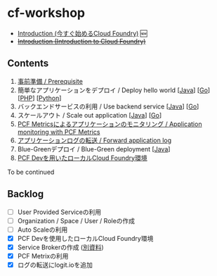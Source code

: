 # cf-workshop

* [Introduction (今すぐ始めるCloud Foundry)](http://www.slideshare.net/makingx/cloud-foundry-hackt-hacktk) 🆕
* <s>[Introduction (Introduction to Cloud Foundry)](http://www.slideshare.net/makingx/introduction-to-cloud-foundry-jjug)</s>


## Contents

1. [事前準備 / Prerequisite](prerequisite.md)
1. 簡単なアプリケーションをデプロイ / Deploy hello world [[Java](deploy-application_java.md)] [[Go](deploy-application_go.md)] [[PHP](deploy-application_php.md)] [[Python](deploy-application_python.md)]
1. バックエンドサービスの利用 / Use backend service [[Java](backend-service_java.md)] [[Go](backend-service_go.md)]
1. スケールアウト / Scale out application [[Java](scale-out_java.md)] [[Go](scale-out_go.md)]
1. [PCF Metricsによるアプリケーションのモニタリング / Application monitoring with PCF Metrics](pcf-metrics.md) 
1. [アプリケーションログの転送 / Forward application log](logging.md)
1. Blue-Greenデプロイ / Blue-Green deployment [[Java](blue-green-deployment.md)]
1. [PCF Devを用いたローカルCloud Foundry環境](pcf-dev.md)

To be continued

## Backlog

- [ ] User Provided Serviceの利用
- [ ] Organization / Space / User / Roleの作成
- [ ] Auto Scaleの利用
- [x] PCF Devを使用したローカルCloud Foundry環境
- [x] Service Brokerの作成 ([別資料](https://github.com/Pivotal-Japan/service-broker-workshop))
- [x] PCF Metrixの利用
- [x] ログの転送にlogit.ioを追加
